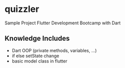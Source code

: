 # quizzler

Sample Project Flutter Development Bootcamp with Dart

## Knowledge Includes

- Dart OOP (private methods, variables, ...)
- if else setState change
- basic model class in flutter
